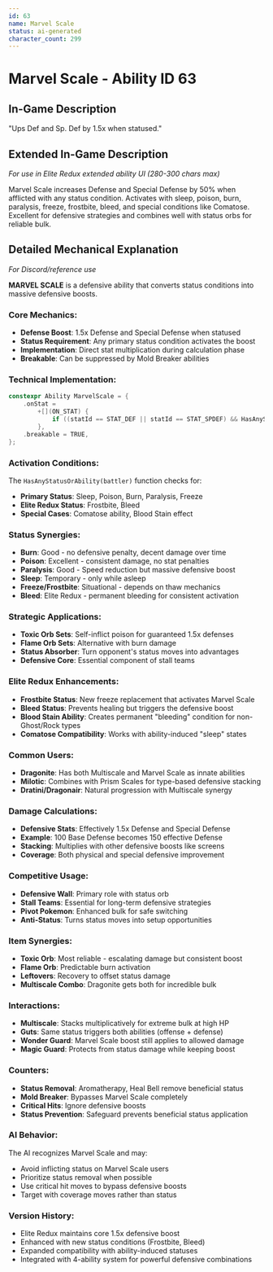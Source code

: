 ```yaml
---
id: 63
name: Marvel Scale
status: ai-generated
character_count: 299
---
```


# Marvel Scale - Ability ID 63

## In-Game Description
"Ups Def and Sp. Def by 1.5x when statused."

## Extended In-Game Description
*For use in Elite Redux extended ability UI (280-300 chars max)*

Marvel Scale increases Defense and Special Defense by 50% when afflicted with any status condition. Activates with sleep, poison, burn, paralysis, freeze, frostbite, bleed, and special conditions like Comatose. Excellent for defensive strategies and combines well with status orbs for reliable bulk.

## Detailed Mechanical Explanation
*For Discord/reference use*

**MARVEL SCALE** is a defensive ability that converts status conditions into massive defensive boosts.

### Core Mechanics:
- **Defense Boost**: 1.5x Defense and Special Defense when statused
- **Status Requirement**: Any primary status condition activates the boost
- **Implementation**: Direct stat multiplication during calculation phase
- **Breakable**: Can be suppressed by Mold Breaker abilities

### Technical Implementation:
```c
constexpr Ability MarvelScale = {
    .onStat =
        +[](ON_STAT) {
            if ((statId == STAT_DEF || statId == STAT_SPDEF) && HasAnyStatusOrAbility(battler)) *stat *= 1.5;
        },
    .breakable = TRUE,
};
```

### Activation Conditions:
The `HasAnyStatusOrAbility(battler)` function checks for:
- **Primary Status**: Sleep, Poison, Burn, Paralysis, Freeze
- **Elite Redux Status**: Frostbite, Bleed
- **Special Cases**: Comatose ability, Blood Stain effect

### Status Synergies:
- **Burn**: Good - no defensive penalty, decent damage over time
- **Poison**: Excellent - consistent damage, no stat penalties
- **Paralysis**: Good - Speed reduction but massive defensive boost
- **Sleep**: Temporary - only while asleep
- **Freeze/Frostbite**: Situational - depends on thaw mechanics
- **Bleed**: Elite Redux - permanent bleeding for consistent activation

### Strategic Applications:
- **Toxic Orb Sets**: Self-inflict poison for guaranteed 1.5x defenses
- **Flame Orb Sets**: Alternative with burn damage
- **Status Absorber**: Turn opponent's status moves into advantages
- **Defensive Core**: Essential component of stall teams

### Elite Redux Enhancements:
- **Frostbite Status**: New freeze replacement that activates Marvel Scale
- **Bleed Status**: Prevents healing but triggers the defensive boost
- **Blood Stain Ability**: Creates permanent "bleeding" condition for non-Ghost/Rock types
- **Comatose Compatibility**: Works with ability-induced "sleep" states

### Common Users:
- **Dragonite**: Has both Multiscale and Marvel Scale as innate abilities
- **Milotic**: Combines with Prism Scales for type-based defensive stacking
- **Dratini/Dragonair**: Natural progression with Multiscale synergy

### Damage Calculations:
- **Defensive Stats**: Effectively 1.5x Defense and Special Defense
- **Example**: 100 Base Defense becomes 150 effective Defense
- **Stacking**: Multiplies with other defensive boosts like screens
- **Coverage**: Both physical and special defensive improvement

### Competitive Usage:
- **Defensive Wall**: Primary role with status orb
- **Stall Teams**: Essential for long-term defensive strategies
- **Pivot Pokemon**: Enhanced bulk for safe switching
- **Anti-Status**: Turns status moves into setup opportunities

### Item Synergies:
- **Toxic Orb**: Most reliable - escalating damage but consistent boost
- **Flame Orb**: Predictable burn activation
- **Leftovers**: Recovery to offset status damage
- **Multiscale Combo**: Dragonite gets both for incredible bulk

### Interactions:
- **Multiscale**: Stacks multiplicatively for extreme bulk at high HP
- **Guts**: Same status triggers both abilities (offense + defense)
- **Wonder Guard**: Marvel Scale boost still applies to allowed damage
- **Magic Guard**: Protects from status damage while keeping boost

### Counters:
- **Status Removal**: Aromatherapy, Heal Bell remove beneficial status
- **Mold Breaker**: Bypasses Marvel Scale completely
- **Critical Hits**: Ignore defensive boosts
- **Status Prevention**: Safeguard prevents beneficial status application

### AI Behavior:
The AI recognizes Marvel Scale and may:
- Avoid inflicting status on Marvel Scale users
- Prioritize status removal when possible
- Use critical hit moves to bypass defensive boosts
- Target with coverage moves rather than status

### Version History:
- Elite Redux maintains core 1.5x defensive boost
- Enhanced with new status conditions (Frostbite, Bleed)
- Expanded compatibility with ability-induced statuses
- Integrated with 4-ability system for powerful defensive combinations